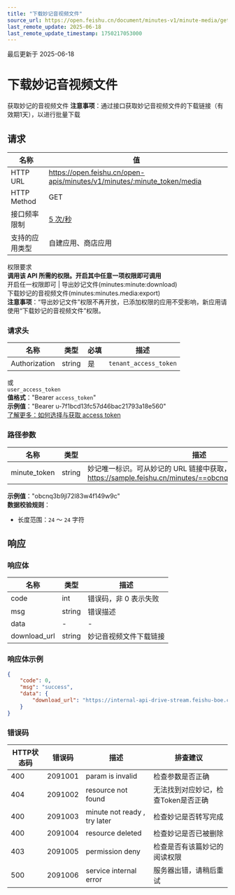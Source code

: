 ```yaml
---
title: "下载妙记音视频文件"
source_url: https://open.feishu.cn/document/minutes-v1/minute-media/get
last_remote_update: 2025-06-18
last_remote_update_timestamp: 1750217053000
---
```

最后更新于 2025-06-18

# 下载妙记音视频文件

获取妙记的音视频文件
**注意事项**：通过接口获取妙记音视频文件的下载链接（有效期1天），以进行批量下载

## 请求
名称 | 值
---|---
HTTP URL | https://open.feishu.cn/open-apis/minutes/v1/minutes/:minute_token/media
HTTP Method | GET
接口频率限制 | [5 次/秒](https://open.feishu.cn/document/ukTMukTMukTM/uUzN04SN3QjL1cDN)
支持的应用类型 | 自建应用、商店应用
权限要求  
            **调用该 API 所需的权限。开启其中任意一项权限即可调用**  
            开启任一权限即可 | 导出妙记文件(minutes:minute:download)  
            下载妙记的音视频文件(minutes:minutes.media:export)  
            **注意事项**：“导出妙记文件”权限不再开放，已添加权限的应用不受影响，新应用请使用“下载妙记的音视频文件”权限。

### 请求头

名称 | 类型 | 必填 | 描述
--- | --- | --- | ---
Authorization | string | 是 | `tenant_access_token`  
或  
`user_access_token`  
**值格式**："Bearer `access_token`"  
**示例值**："Bearer u-7f1bcd13fc57d46bac21793a18e560"  
[了解更多：如何选择与获取 access token](https://open.feishu.cn/document/uAjLw4CM/ugTN1YjL4UTN24CO1UjN/trouble-shooting/how-to-choose-which-type-of-token-to-use)

### 路径参数

名称 | 类型 | 描述
--- | --- | ---
minute_token | string | 妙记唯一标识。可从妙记的 URL 链接中获取，一般为最后一串字符：https://sample.feishu.cn/minutes/==obcnq3b9jl72l83w4f14xxxx==  
**示例值**："obcnq3b9jl72l83w4f149w9c"  
**数据校验规则**：  
- 长度范围：`24` ～ `24` 字符

## 响应

### 响应体

名称 | 类型 | 描述
--- | --- | ---
code | int | 错误码，非 0 表示失败
msg | string | 错误描述
data | \- | \-
download_url | string | 妙记音视频文件下载链接

### 响应体示例
```json
{
    "code": 0,
    "msg": "success",
    "data": {
        "download_url": "https://internal-api-drive-stream.feishu-boe.cn/space/api/box/stream/download/authcode/?code=xxx"
    }
}
```

### 错误码

HTTP状态码 | 错误码 | 描述 | 排查建议
--- | --- | --- | ---
400 | 2091001 | param is invalid | 检查参数是否正确
404 | 2091002 | resource not found | 无法找到对应妙记，检查Token是否正确
400 | 2091003 | minute not ready , try later | 检查妙记是否转写完成
400 | 2091004 | resource deleted | 检查妙记是否已被删除
403 | 2091005 | permission deny | 检查是否有该篇妙记的阅读权限
500 | 2091006 | service internal error | 服务器出错，请稍后重试

